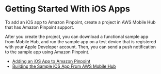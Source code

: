 # Getting Started With iOS Apps<a name="getting-started-ios"></a>

To add an iOS app to Amazon Pinpoint, create a project in AWS Mobile Hub that has Amazon Pinpoint support\.

After you create the project, you can download a functional sample app from Mobile Hub, and run the sample app on a test device that is registered with your Apple Developer account\. Then, you can send a push notification to the sample app using Amazon Pinpoint\.


+ [Adding an iOS App to Amazon Pinpoint](getting-started-ios-mobilehub.md)
+ [Building the Sample iOS App From AWS Mobile Hub](getting-started-ios-sampleapp.md)